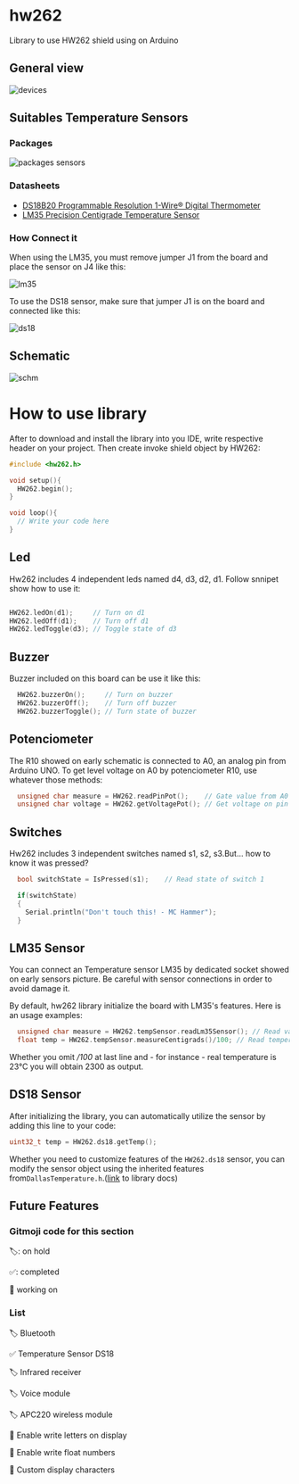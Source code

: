 # hw262
Library to use HW262 shield using on Arduino 

## General view 

![devices](https://github.com/HighASG936/hw262-library-arduino/assets/18225112/c9adf9c6-63b3-4169-8234-18df1d40f00c)


## Suitables Temperature Sensors

### Packages 
![packages sensors](https://github.com/HighASG936/hw262/blob/main/info/pinouts.jpg)


### Datasheets
* [DS18B20 Programmable Resolution 1-Wire® Digital Thermometer](https://cdn.sparkfun.com/datasheets/Sensors/Temp/DS18B20.pdf)  
* [LM35 Precision Centigrade Temperature Sensor](https://www.ti.com/lit/ds/symlink/lm35.pdf)

### How Connect it
When using the LM35, you must remove jumper J1 from the board and place the sensor on J4 like this:

![lm35](https://github.com/HighASG936/hw262/blob/main/info/lm35_connected.jpg)

To use the DS18 sensor, make sure that jumper J1 is on the board and connected like this:

![ds18](https://github.com/HighASG936/hw262/blob/main/info/ds18_connected.png)


## Schematic
![schm](https://github.com/HighASG936/hw262-library-arduino/assets/18225112/548a8989-d12f-425e-b720-2dd60f903427)

# How to use library

After to download and install the library into you IDE, write respective header on your project. Then create invoke 
shield object by HW262:

```c++
#include <hw262.h>

void setup(){
  HW262.begin();
}

void loop(){
  // Write your code here
}
```

## Led

Hw262 includes 4 independent leds named d4, d3, d2, d1. Follow snnipet show
how to use it:

```c++

HW262.ledOn(d1);     // Turn on d1
HW262.ledOff(d1);    // Turn off d1
HW262.ledToggle(d3); // Toggle state of d3

```

## Buzzer

Buzzer included on this board can be use it like this:

```c++
  HW262.buzzerOn();     // Turn on buzzer
  HW262.buzzerOff();    // Turn off buzzer
  HW262.buzzerToggle(); // Turn state of buzzer
```

## Potenciometer

The R10 showed on early schematic is connected to A0, an analog pin from Arduino UNO.
To get level voltage on A0 by potenciometer R10, use whatever those methods:

```c++
  unsigned char measure = HW262.readPinPot();    // Gate value from A0 (0-254)
  unsigned char voltage = HW262.getVoltagePot(); // Get voltage on pin A0
```


## Switches
Hw262 includes 3 independent switches named s1, s2, s3.But... how to know it was pressed?
```c++
  bool switchState = IsPressed(s1);    // Read state of switch 1

  if(switchState)
  {
    Serial.println("Don't touch this! - MC Hammer");
  }

```

## LM35 Sensor
You can connect an Temperature sensor LM35 by dedicated socket showed on early sensors picture. Be
careful with sensor connections in order to avoid damage it.

By default, hw262 library initialize the board with LM35's features. Here is an usage examples:

```c++
  unsigned char measure = HW262.tempSensor.readLm35Sensor(); // Read value on A4 (0-254)
  float temp = HW262.tempSensor.measureCentigrads()/100; // Read temperature (°C) with 2 decimals
```
Whether you omit */100* at last line and - for instance - real temperature is 23°C you will obtain 2300 as output.


## DS18 Sensor
After initializing the library, you can automatically utilize the sensor by adding this line to your code:

```c++
uint32_t temp = HW262.ds18.getTemp();
```

Whether you need to customize features of the ```HW262.ds18``` sensor, you can modify the sensor object using the inherited features from```DallasTemperature.h```.([link](https://github.com/jmchiappa/DallasTemperature) to library docs) 


## Future Features

### Gitmoji code for this section

🏷️: on hold

✅: completed

🚧 working on


### List

  🏷️ Bluetooth

  ✅ Temperature Sensor DS18
  
  🏷️ Infrared receiver
  
  🏷️ Voice module
  
  🏷️ APC220 wireless module

:construction: Enable write letters on display

:construction: Enable write float numbers

:construction: Custom display characters


